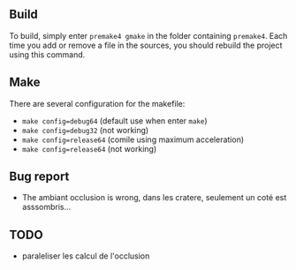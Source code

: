 ## Build

To build, simply enter `premake4 gmake` in the folder containing `premake4`.
Each time you add or remove a file in the sources, you should rebuild the project using this command.

## Make

There are several configuration for the makefile:
 * `make config=debug64` (default use when enter `make`)
 * `make config=debug32` (not working)
 * `make config=release64` (comile using maximum acceleration)
 * `make config=release64` (not working)

## Bug report
 * The ambiant occlusion is wrong, dans les cratere, seulement un coté est asssombris...

## TODO
 * paraleliser les calcul de l'occlusion